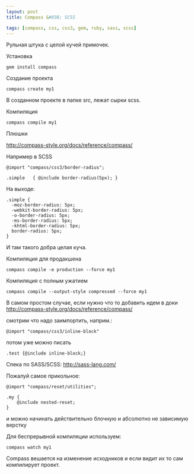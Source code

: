 ```yaml
---
layout: post
title: Compass &#038; SCSS

tags: [compass, css, css3, gem, ruby, sass, scss]
---
```


Рульная штука с целой кучей примочек.

Установка

    gem install compass

Создание проекта

    compass create my1

В созданном проекте в папке src, лежат сырки scss.

Компиляция

    compass compile my1

Плюшки

http://compass-style.org/docs/reference/compass/

Например в SCSS

    @import "compass/css3/border-radius";

    .simple   { @include border-radius(5px); }

На выходе:

    .simple {
      -moz-border-radius: 5px;
      -webkit-border-radius: 5px;
      -o-border-radius: 5px;
      -ms-border-radius: 5px;
      -khtml-border-radius: 5px;
      border-radius: 5px;
    }

И там такого добра целая куча.

Компиляция для продакшена

    compass compile -e production --force my1

Компиляция с полным ужатием

    compass compile --output-style compressed --force my1

В самом простом случае, если нужно что то добавить идем в доки http://compass-style.org/docs/reference/compass/

смотрим что надо заимпортить, наприм.:

    @import "compass/css3/inline-block"

потом уже можно писать

    .test {@include inline-block;}

Спека по SASS/SCSS: http://sass-lang.com/

Пожалуй самое прикольное:

    @import "compass/reset/utilities";

    .my {
        @include nested-reset;
    }

и можно начинать действительно блочную и абсолютно не зависимую верстку

Для беспрерывной компиляции используем:

    compass watch my1

Compass вешается на изменение исходников и если видит их то сам компилирует проект.
